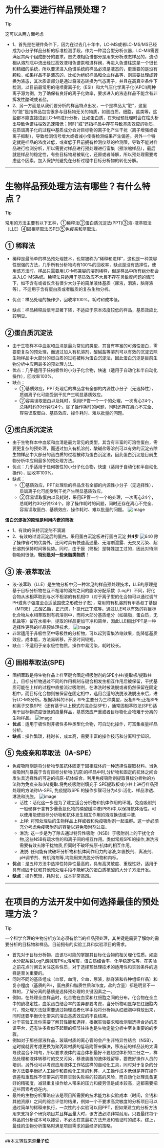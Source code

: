 # 为什么要进行样品预处理？
> [!TIP]
> 这可以从两方面考虑

- 1、首先是在硬件条件下，因为在过去几十年中，LC-MS或者LC-MS/MS已经成为小分子样品分析的标准检测手段，作为一种混合型分析仪器，LC-MS需要满足其两个组成部分的要求，首先液相色谱部分是用来分析液态样品的，流动相从溶剂瓶中流出经过高效液相色谱泵和进样阀，再进入色谱柱这是一个很长和精细的系统，所以要求进入色谱系统的样品必须是液态的，更重要的是没有颗粒，如果样品不是液态的，比如为组织样品和全血样品等，则需要处理成转换为液态，其次质谱部分是通过将液态转换为气态离子，并且在高真空条件下检测，以目前最常用的电喷雾离子化（ESI）和大气压化学离子化(APCI)两种离子源为例，为了确保有良好的离子化效率，要求进入的液态样品不能含有非挥发性酸碱或者盐。
- 2、另一方面是从我们要分析的样品特点出发，一个是样品太“脏”，这里的“脏”是指样品包含很多与目标物无关的物质，如蛋白质，细胞，盐类等，这些都不能直接进到LC-MS进行分析，比如蛋白质，在未经预处理时会在柱头析出导致色谱柱柱效迅速降低；同时“脏”还指样品中存在导致基质效应的物质，在质谱离子化的过程中基质成分会对目标物的离子化产生干扰（离子增强或者离子抑制），导致检测信号增大或者减小使得检测结果产生偏差。另外一个特定就是样品的浓度过低，或者低于目前拥有检测仪器的检测限，导致不能对样品进行检测分析，所以需要对样品进行预处理进行富集（预浓缩样品），最后就是样品的稳定性，有些目标物易被氧化，还原或者降解，所以预处理需要考虑这个因素，加入保护剂避免在分析过程中目标分析物的转化分解。

***

# 生物样品预处理方法有哪些？有什么特点？
> [!TIP]
>常用的方法主要有以下五种，①稀释法②蛋白质沉淀法(PPT)③液-液萃取法（LLE）④固相萃取法(SPE)⑤免疫亲和萃取法。

## ① 稀释法

- 稀释是最简单的样品预处理技术，也常被称为“稀释和进样”，这也是一种兼容性很强的方法，几乎所有分析物均有100%的回收率，缺点是没有选择性，使用该方法时，样品只需要用LC-MS兼容的溶剂稀释，但是样品中所有组分都会进入LC-MS系统。稀释法只适用于基质效应不大且不存在灵敏度问题的情形下，如不含有或者仅含有很少大分子的简单液体基质（尿液，泪液，脑脊液等），不适用于含有蛋白质或者脂质的复杂生物分析。

- 优点：样品处理的操作少，回收率100%，耗时和成本低。

- 缺点：样品稀释后信号显著下降，不适应于原本浓度较低的样品，基质效应比较明显。

## ②蛋白质沉淀法

- 由于生物样本中血浆和血清是最为常见的类型，其含有丰富的可溶性蛋白，需要更复杂的预处理，而通过加入有机溶剂，酸碱盐等溶剂可以有效的沉淀去除生物样品中大部分的蛋白质的过程被称为蛋白沉淀法，因此蛋白沉淀是目前生物分析中应用最多的预处理方法。
- 优点：几乎适用于任何极性的小分子化合物，快速（适用于自动化和半自动化操作），回收率100%。
- 缺点：
  - ①基质效应，PPT处理后的样品含有全部的内源性小分子（无选择性），质谱离子化可能受到干扰产生明显基质效应。
  - ②容易误取蛋白以及耗时，采用EP管一个一个的处理，一次离心24个，总耗时约30分钟/24个。除了操作耗时的问题，同时还存在离心不完全、容易误取蛋白、基质效应、操作耗时、难以批量的问题。

## ②蛋白质沉淀法

- 由于生物样本中血浆和血清是最为常见的类型，其含有丰富的可溶性蛋白，需要更复杂的预处理，而通过加入有机溶剂，酸碱盐等溶剂可以有效的沉淀去除生物样品中大部分的蛋白质的过程被称为蛋白沉淀法，因此蛋白沉淀是目前生物分析中应用最多的预处理方法。
- 优点：几乎适用于任何极性的小分子化合物，快速（适用于自动化和半自动化操作），回收率100%。
- 缺点：
  - ①基质效应，PPT处理后的样品含有全部的内源性小分子（无选择性），质谱离子化可能受到干扰产生明显基质效应。
  - ②容易误取蛋白以及耗时，采用EP管一个一个的处理，一次离心24个，总耗时约30分钟/24个。除了操作耗时的问题，同时还存在离心不完全、容易误取蛋白、基质效应、操作耗时、难以批量的问题。
     ![image](https://github.com/user-attachments/assets/c620a6a0-9fca-418d-873a-57a237e1febd)

 **蛋白沉淀板的原理是利用内嵌的筛板**
-  1、有效的保持沉淀剂不滴漏
-  2、有效的过滤沉淀后的蛋白。采用蛋白沉淀板进行蛋白沉淀
**共4步**
![640](https://github.com/user-attachments/assets/b0368196-da83-4967-b81c-a3c3225e26cf)
除了操作省时的优势外，还同时具有快速高通量、无溶剂泄露、无交叉污染、超长溶剂保持时间等优势。同时，由于膜（筛板）是特殊加工过的，因此对待测物吸附很低，**特别是对一些亲脂类物质！**

## ③ 液-液萃取法

- 液-液萃取（LLE）是生物分析中另一种常见的样品预处理技术，LLE的原理是基于目标分析物在互不相溶的溶剂之间的脂水分配系数（LogP）不同，将化合物从水相萃取到与水不相溶的有机相中（对于离子型的化合物可以通过调节PH或离子强度至合适范围使之形成分子态），常用的有机溶剂有甲基叔丁基醚（MTBE）,乙酸乙酯，正己烷，1-氯代正丁烷等。通过LLE可以有效的将目标化合物从水相萃取到有机溶剂中，而将大部分基质组分（如磷脂，蛋白质，无机盐等）留在水相中，提取的样品更加干净和简单，因此LLE相比PPT是一种选择性更强的样品预处理技术。
   ![image](https://github.com/user-attachments/assets/20ab812f-1900-4319-8ad2-c6e1147e9b40)
- 非常适用于非极性至中等极性的分析物，可以起到富集浓缩效果，能降低基质效应，成本低，方法易转移，开发时间较短。
- 缺点：不适用于亲水极性物质，操作中易污染，耗时较长。

## ④ 固相萃取法(SPE)

- 固相萃取是将生物样品上样至键合固定相吸附剂的SPE小柱/提取板/提取柱上，目标分析物通过不同的作用机制与键合相发生相互作用后被保留，干扰基质可能在上样的过程中直接流过吸附剂，在淋洗时被洗脱或者仍然保留在固定相中，而目标化合物则被保留在固定相中，选用合适的洗脱液洗脱出来后，进行LC-MS分析。根据填料的不同，SPE主要分为三种类型，反相SPE;正相SPE和离子交换SPE（还有基于以上模式的混合型SPE），通常固相萃取法(SPE)适用于目标物浓度很低的痕量样品，基质效应严重或者目标物化合物难于分离的生物样品。
![image](https://github.com/user-attachments/assets/d2fd9878-9149-4be9-802f-8a456c8ff041)
- **优点**：适用于极性到非极性多种类型化合物，可自动化操作，可富集痕量样品分析。
- **缺点**：操作繁琐，耗时长，成本高，需要丰富的操作技巧和分离科学知识。

## ⑤ 免疫亲和萃取法（IA-SPE）

- 免疫吸附剂是将分析物专属抗体固定于固相载体的一种选择性提取材料。当免疫吸附剂暴露于含有目标分析物(抗原)的样品中时,分析物和固定的抗体之间会发生具选择性的可逆的抗原-抗体结合。利用免疫吸附剂提取目标分析物的方法称为免疫亲和(IA)提取.将免疫吸附剂填充于 SPE提取板或小柱上进行样品预处理的方法称IA-SPE, 免疫提取SPE 的操作步骤可分为4步:活化、样品渗透、淋洗和洗脱。
![image](https://github.com/user-attachments/assets/81bd7000-d449-492b-9e22-07f015afbbce)
  - 活性：活化这一步是为了建立适合分析物和抗体作用的环境。免疫吸附剂一般储存于含有少量叠氮化物的磷酸缓冲液(PBS)中,以保持抗体活性。可以使用能使目标分析物和抗体发生相互作用的溶液换该缓冲液.
  - 上样: 将预处理后的生物样品上样或者和免疫吸附剂一起温孵。这一步必须充分考虑免疫吸附剂的容量以避免吸附剂过载。
  - 淋洗: 这一步是为了除去通过特异性吸附（NSB）于吸附剂上的干扰化合物,这些NSB有疏水性的和离子间的相互作用。类似常规SPE的操作,淋洗液需要有效去除干扰物质,但同时不破坏抗原-抗体的相互作用。
  - 洗脱: 任何能有效破坏分析物和抗体间作用力的溶液,如置换剂、离液剂、pH调节剂、有机溶剂等,均能用来洗脱分析物和内标。
- **优点**：是五种方法中选择性特异性最高的，具有高灵敏度、重现性好，适用于具有顽固干扰和其他预处理手段不能解决的蛋白质核酸的大分子方法开发。
- **缺点**：操作繁琐，耗时长，成本非常高昂。

***

# 在项目的方法开发中如何选择最佳的预处理方法？
> [!TIP]
>一个科学合理的生物分析方法必须有恰当的样品预处理，其关键是需要了解你的需要分析的目标物和样品，目前拥有的实验工具和实验项目的需求。

- 首先对于目标分析物，应该尽可能的掌握其目标化合物的相关理化性质，如脂水分配系数LogP,酸碱度PKa,溶解度，蛋白质结合率，化学稳定性等，在实验之前花点时间去关注这些性质，对于选择预处理技术的适用性和实验条件的选择是至关重要的。
- 同时不同的基质组成（血浆，血清，全血，尿液，脑脊液和各种组织样品）和复杂程度（基质的PH，蛋白质和脂质性质和浓度，盐的含量）都是明显不一样的，了解分离的基质是选择预处理的关键因素之一。
- 例如，在处理全血样品时，化合物在血浆和红细胞之间的分布，化合物在全血中的酶稳定性，血浆蛋白结合率的差异都要考虑，当分析物明显存在红细胞内时，预处理方法就需要通过物理或者化学手段将分析物从红细胞中释放出来，同时还要平衡优化带来的溶血基质效应的不良结果。
- 对于实验工具你需要了解其性能和选择，根据实验要求和检测限选择合适的质谱平台，还有许多看似不起眼的细节往往也是生物定量分析中至关重要的的步骤。
- 例如对于那些尿液样品，玻璃材质的离心管的会产生非特异性结合（NSB），这时候就要考虑更换为聚丙烯材质的低吸附管来解决，移液前的样品装的太满导致混合不均匀，所以要求液体的混合体积最好不要超过体积的二分之一，样品处理和液体转移时的交叉污染，移液装置的液体残留等，要做好操作人员的培训，另外也可以考虑应用液体工作站这样的自动化工具，同时对于复杂的分析方法要平衡好人工操作和自动化工具的利弊，人工操作成本低但是存在操作误差和重现性不佳带来的项目实验失败率的较高的风险，而自动化处理具备更好的精密度，减轻重复操作给人带来的压力和疲劳但是成本较高，这都需要把这些因素考虑在内。
- 最终的生物分析策略应该是项目所需要的技术能力和实验成本（时间，金钱和其他资原）之间的综合评估的结果，例如一个不要求高灵敏度的分析项目可以通过简单的稀释来执行，一次性的小实验可以用PPT，但如果建立的分析方法用来支持多个研究项目并且样品量大时，该方法必须非常耐用，只要最终每个样品的分析成本可以接受，不必太在意最初方法开发和验证时的成本。综上，最佳的生物分析策略时满足项目需求的最经济的策略。

***

##本文转载来源**量子位**